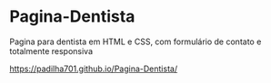 # Pagina-Dentista

Pagina para dentista em HTML e CSS, com formulário de contato e totalmente responsiva

https://padilha701.github.io/Pagina-Dentista/
